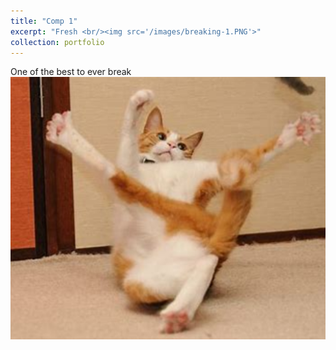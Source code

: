 ```yaml
---
title: "Comp 1"
excerpt: "Fresh <br/><img src='/images/breaking-1.PNG'>"
collection: portfolio
---
```


One of the best to ever break <br/><img src='/images/breaking-1.PNG'>